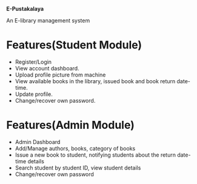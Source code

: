 <b>E-Pustakalaya</b></h3>

An E-library management system

# Features(Student Module)

- Register/Login
- View account dashboard.
- Upload profile picture from machine
- View available books in the library, issued book and book return date-time.
- Update profile.
- Change/recover own password.

# Features(Admin Module)

- Admin Dashboard
- Add/Manage authors, books, category of books
- Issue a new book to student, notifying students about the return date-time details
- Search student by student ID, view student details
- Change/recover own password
